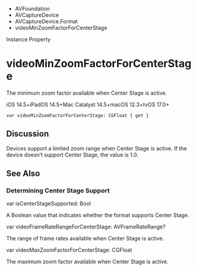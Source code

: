 

- AVFoundation
- AVCaptureDevice
- AVCaptureDevice.Format
-  videoMinZoomFactorForCenterStage 

Instance Property

# videoMinZoomFactorForCenterStage

The minimum zoom factor available when Center Stage is active.

iOS 14.5+iPadOS 14.5+Mac Catalyst 14.5+macOS 12.3+tvOS 17.0+

``` source
var videoMinZoomFactorForCenterStage: CGFloat { get }
```

## Discussion

Devices support a limited zoom range when Center Stage is active. If the device doesn’t support Center Stage, the value is 1.0.

## See Also

### Determining Center Stage Support

var isCenterStageSupported: Bool

A Boolean value that indicates whether the format supports Center Stage.

var videoFrameRateRangeForCenterStage: AVFrameRateRange?

The range of frame rates available when Center Stage is active.

var videoMaxZoomFactorForCenterStage: CGFloat

The maximum zoom factor available when Center Stage is active.


